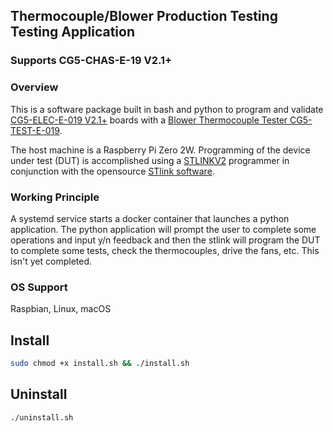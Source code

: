 ## Thermocouple/Blower Production Testing Testing Application
### Supports CG5-CHAS-E-19 V2.1+

### Overview
This is a software package built in bash and python to program and validate
[CG5-ELEC-E-019 V2.1+](https://gastronomous.365.altium.com/designs/42E0F161-9A46-4870-873C-406A7E8BF709#design) boards with a [Blower Thermocouple Tester CG5-TEST-E-019](https://gastronomous.365.altium.com/designs/2D430438-1214-45B7-B8A9-F794314B5EE8?activeDocumentId=RPI_ZERO.SchDoc&variant=[No+Variations]&activeView=SCH&location=[1,96.74,17.35,27.39]#design). 

The host machine is a Raspberry Pi Zero 2W. Programming of the device under test (DUT) is accomplished using a [STLINKV2](https://www.amazon.ca/CANADUINO-Compatible-Circuit-Programmer-Debugger/dp/B07B2K6ZPK/ref=asc_df_B07B2K6ZPK?mcid=d99c4133b6a134a289509d90224f34ed&tag=googleshopc0c-20&linkCode=df0&hvadid=706724917350&hvpos=&hvnetw=g&hvrand=15777128983881431215&hvpone=&hvptwo=&hvqmt=&hvdev=c&hvdvcmdl=&hvlocint=&hvlocphy=9192147&hvtargid=pla-836307266791&psc=1&gad_source=1)  programmer in conjunction with the opensource [STlink software](https://github.com/stlink-org/stlink?tab=readme-ov-file). 

### Working Principle
A systemd service starts a docker container that launches a python application. The python application will prompt the user to complete some operations and input y/n feedback and then the stlink will program the DUT to complete some tests, check the thermocouples, drive the fans, etc. This isn't yet completed.

### OS Support
Raspbian, Linux, macOS

## Install
```sh
sudo chmod +x install.sh && ./install.sh
```

## Uninstall
```sh
./uninstall.sh
```